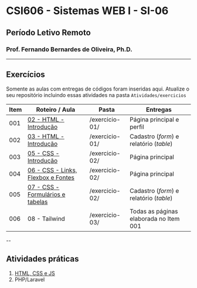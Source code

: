 # CSI606 - Sistemas WEB I - SI-06

## Período Letivo Remoto

### Prof. Fernando Bernardes de Oliveira, Ph.D.

---

## Exercícios  

Somente as aulas com entregas de códigos foram inseridas aqui. Atualize o seu repositório incluindo essas atividades na pasta `Atividades/exercicios`

Item | Roteiro / Aula | Pasta | Entregas
---- | ------ | -------|-------------------
001  | [02 - HTML - Introdução](../LessonScripts/markup-languages/002-roteiro-aula-02-html.md) | /exercicio-01/ | Página principal e perfil
002  | [03 - HTML - Introdução](../LessonScripts/markup-languages/003-roteiro-aula-03-html-forms-tables.md) | /exercicio-01/ | Cadastro (*form*) e relatório (*table*)  
003  | [05 - CSS - Introdução](../LessonScripts/css/005-roteiro-aula-05-css-introducao.md) | /exercicio-02/ | Página principal
004  | [06 - CSS - Links, Flexbox e Fontes](../LessonScripts/css/006-roteiro-aula-06-css-links-flexbox-fonts.md) | /exercicio-02/ | Página principal
005  | [07 - CSS - Formulários e tabelas](../LessonScripts/css/007-roteiro-aula-07-css-forms-tables.md) | /exercicio-02/ | Cadastro (*form*) e relatório (*table*)
006  | 08 - Tailwind | /exercicio-03/ | Todas as páginas elaborada no Item 001

--

## Atividades práticas

1. [HTML, CSS e JS](./Practices/2021-02-atividade-pratica-001.md)
1. PHP/Laravel  

